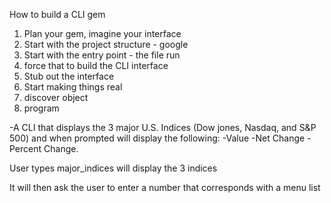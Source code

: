 How to build a CLI gem

1. Plan your gem, imagine your interface
2. Start with the project structure - google
3. Start with the entry point - the file run
4. force that to build the CLI interface
5. Stub out the interface
6. Start making things real
7. discover object
8. program


-A CLI that displays the 3 major U.S. Indices (Dow jones, Nasdaq, and S&P 500) and when prompted will display the following:
      -Value
      -Net Change
      -Percent Change.

User types major_indices
  will display the 3 indices

It will then ask the user to enter a number that corresponds with a menu list

